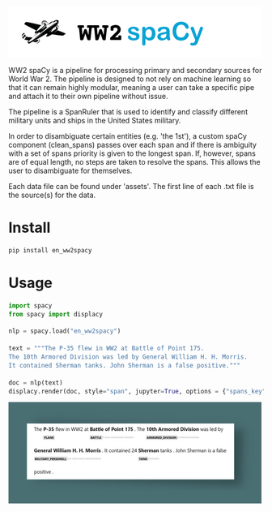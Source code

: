 ![header for ww2 spacy](https://github.com/wjbmattingly/ww2-spacy/raw/main/images/header.png)

WW2 spaCy is a pipeline for processing primary and secondary sources for World War 2. The pipeline is designed to not rely on machine learning so that it can remain highly modular, meaning a user can take a specific pipe and attach it to their own pipeline without issue.

The pipeline is a SpanRuler that is used to identify and classify different military units and ships in the United States military.

In order to disambiguate certain entities (e.g. 'the 1st'), a custom spaCy component (clean_spans) passes over each span and if there is ambiguity with a set of spans priority is given to the longest span. If, however, spans are of equal length, no steps are taken to resolve the spans. This allows the user to disambiguate for themselves.

Each data file can be found under 'assets'. The first line of each .txt file is the source(s) for the data.

# Install

```python
pip install en_ww2spacy
```

# Usage
```python
import spacy
from spacy import displacy

nlp = spacy.load("en_ww2spacy")

text = """The P-35 flew in WW2 at Battle of Point 175.
The 10th Armored Division was led by General William H. H. Morris.
It contained Sherman tanks. John Sherman is a false positive."""

doc = nlp(text)
displacy.render(doc, style="span", jupyter=True, options = {"spans_key": "ruler"})
```
![example output](https://github.com/wjbmattingly/ww2-spacy/raw/main/images/example.png)
